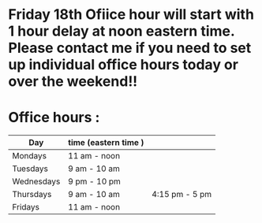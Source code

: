 # Friday 18th Ofiice hour will start with 1 hour delay at noon eastern time. Please contact me if you need to set up individual office hours today or over the weekend!!

# Office hours : 

| Day | time (eastern time )| | 
| --| --| --| 
| Mondays| 11 am - noon | | 
| Tuesdays | 9 am - 10 am | | 
| Wednesdays | 9 pm - 10 pm | | 
| Thursdays | 9 am - 10 am | 4:15 pm  - 5 pm |  
| Fridays  | 11 am - noon | 

